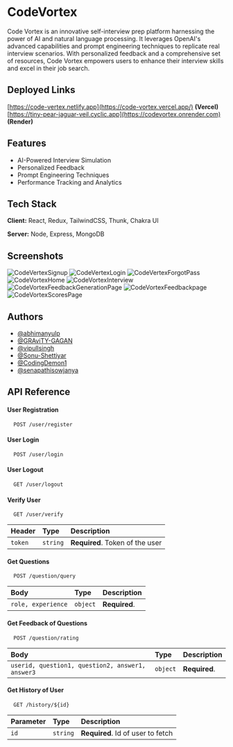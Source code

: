 # CodeVortex

Code Vortex is an innovative self-interview prep platform harnessing the power of AI and natural language processing. It leverages OpenAI's advanced capabilities and prompt engineering techniques to replicate real interview scenarios. With personalized feedback and a comprehensive set of resources, Code Vortex empowers users to enhance their interview skills and excel in their job search.


## Deployed Links
[https://code-vertex.netlify.app](https://code-vortex.vercel.app/)  **(Vercel)** \
[https://tiny-pear-jaguar-veil.cyclic.app](https://codevortex.onrender.com) **(Render)** 


## Features

- AI-Powered Interview Simulation
- Personalized Feedback
- Prompt Engineering Techniques
- Performance Tracking and Analytics


## Tech Stack

**Client:** React, Redux, TailwindCSS, Thunk, Chakra UI

**Server:** Node, Express, MongoDB


## Screenshots

![CodeVertexSignup](https://github.com/CodingDemon1/CodeVortex/assets/68629598/e0217d76-477e-4213-aa9a-292548fbb996)
![CodeVertexLogin](https://github.com/CodingDemon1/CodeVortex/assets/68629598/2f569e53-698a-4007-a7d7-26129880cacc)
![CodeVertexForgotPass](https://github.com/CodingDemon1/CodeVortex/assets/68629598/28e9e2c1-f8f6-4fa9-89fb-5b4758a14717)
![CodeVortexHome](https://github.com/CodingDemon1/CodeVortex/assets/68629598/654458dc-2521-42f1-8386-28418a55536a)
![CodeVortexInterview](https://github.com/CodingDemon1/CodeVortex/assets/68629598/789e8dfb-9192-4192-8493-5cd1420f7523)
![CodeVortexFeedbackGenerationPage](https://github.com/CodingDemon1/CodeVortex/assets/68629598/d107e72a-6025-45d3-963f-48a4194bc8c2)
![CodeVortexFeedbackpage](https://github.com/CodingDemon1/CodeVortex/assets/68629598/cefe03a9-adb9-41ba-aede-0278479f96a3)
![CodeVortexScoresPage](https://github.com/CodingDemon1/CodeVortex/assets/68629598/e5be4b54-243d-470b-8cc1-c3875cc93ac3)




## Authors

- [@abhimanyulp](https://github.com/abhimanyulp)
- [@GRAviTY-GAGAN](https://github.com/GRAviTY-GAGAN)
- [@vipullsingh](https://github.com/vipullsingh)
- [@Sonu-Shettiyar](https://github.com/Sonu-Shettiyar)
- [@CodingDemon1](https://github.com/CodingDemon1)
- [@senapathisowjanya](https://github.com/senapathisowjanya)


## API Reference

#### User Registration

```http
  POST /user/register
```

#### User Login

```http
  POST /user/login
```

#### User Logout

```http
  GET /user/logout
```

#### Verify User

```http
  GET /user/verify
```

| Header    | Type     | Description                       |
| :-------- | :------- | :-------------------------------- |
| `token`   | `string` | **Required**. Token of the user   |

#### Get Questions

```http
  POST /question/query
```

| Body      | Type     | Description                       |
| :-------- | :------- | :-------------------------------- |
| `role, experience`   | `object` | **Required**.          |

#### Get Feedback of Questions

```http
  POST /question/rating
```

| Body      | Type     | Description                       |
| :-------- | :------- | :-------------------------------- |
| `userid, question1, question2, answer1, answer3`   | `object` | **Required**.    |

#### Get History of User

```http
  GET /history/${id}
```

| Parameter | Type     | Description                       |
| :-------- | :------- | :-------------------------------- |
| `id`      | `string` | **Required**. Id of user to fetch |


